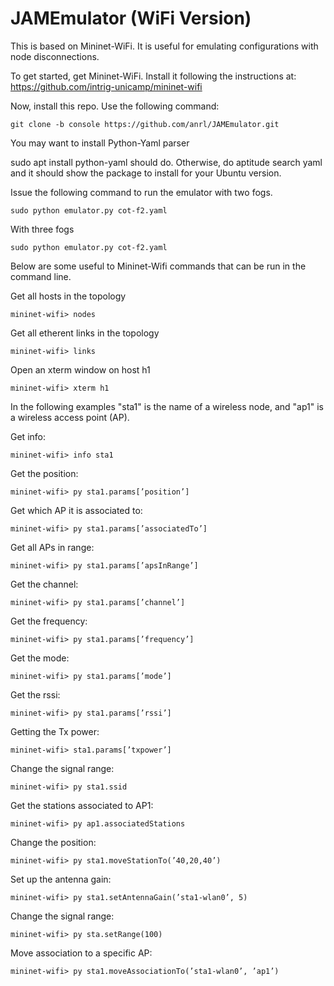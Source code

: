 # JAMEmulator (WiFi Version)

This is based on Mininet-WiFi. It is useful for emulating
configurations with node disconnections. 

To get started, get Mininet-WiFi. Install it following the instructions
at: https://github.com/intrig-unicamp/mininet-wifi

Now, install this repo. Use the following command:

    git clone -b console https://github.com/anrl/JAMEmulator.git

You may want to install Python-Yaml parser

sudo apt install python-yaml should do. Otherwise,
do aptitude search yaml and it should show the package to install for
your Ubuntu version.

Issue the following command to run the emulator with two fogs.

    sudo python emulator.py cot-f2.yaml


With three fogs

    sudo python emulator.py cot-f2.yaml







Below are some useful to Mininet-Wifi commands that can be run in the command line. 

Get all hosts in the topology

    mininet-wifi> nodes

Get all etherent links in the topology

    mininet-wifi> links

Open an xterm window on host h1

    mininet-wifi> xterm h1


In the following examples "sta1" is the name of a wireless node, and "ap1" is a wireless access point (AP).    

Get info: 

    mininet-wifi> info sta1

Get the position: 

    mininet-wifi> py sta1.params[’position’]

Get which AP it is associated to: 

    mininet-wifi> py sta1.params[’associatedTo’]

Get all APs in range: 

    mininet-wifi> py sta1.params[’apsInRange’]

Get the channel: 

    mininet-wifi> py sta1.params[’channel’]

Get the frequency: 

    mininet-wifi> py sta1.params[’frequency’]

Get the mode: 

    mininet-wifi> py sta1.params[’mode’]

Get the rssi: 

    mininet-wifi> py sta1.params[’rssi’]

Getting the Tx power: 

    mininet-wifi> sta1.params[’txpower’]

Change the signal range: 

    mininet-wifi> py sta1.ssid

Get the stations associated to AP1:

    mininet-wifi> py ap1.associatedStations

Change the position:
    
    mininet-wifi> py sta1.moveStationTo(’40,20,40’)
    
Set up the antenna gain: 

    mininet-wifi> py sta1.setAntennaGain(’sta1-wlan0’, 5)
    
Change the signal range:

    mininet-wifi> py sta.setRange(100)
    
Move association to a specific AP:

    mininet-wifi> py sta1.moveAssociationTo(’sta1-wlan0’, ’ap1’)
